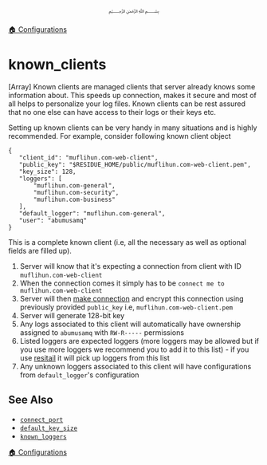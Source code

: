 <p align=center>
   ﷽
</p>

[🏠 Configurations](/docs/CONFIGURATION.md)

# known_clients
[Array] Known clients are managed clients that server already knows some information about. This speeds up connection, makes it secure and most of all helps to personalize your log files. Known clients can be rest assured that no one else can have access to their logs or their keys etc.

Setting up known clients can be very handy in many situations and is highly recommended. For example, consider following known client object

```
{
   "client_id": "muflihun.com-web-client",
   "public_key": "$RESIDUE_HOME/public/muflihun.com-web-client.pem",
   "key_size": 128,
   "loggers": [
       "muflihun.com-general", 
       "muflihun.com-security", 
       "muflihun.com-business"
   ],
   "default_logger": "muflihun.com-general",
   "user": "abumusamq"
}
```

This is a complete known client (i.e, all the necessary as well as optional fields are filled up).

1. Server will know that it's expecting a connection from client with ID `muflihun.com-web-client`
2. When the connection comes it simply has to be `connect me to muflihun.com-web-client`
3. Server will then [make connection](/docs/configurations/connect_port.md#responsibilities) and encrypt this connection using previously provided `public_key` i.e, `muflihun.com-web-client.pem`
4. Server will generate 128-bit key
5. Any logs associated to this client will automatically have ownership assigned to `abumusamq` with `RW-R-----` permissions
6. Listed loggers are expected loggers (more loggers may be allowed but if you use more loggers we recommend you to add it to this list) - if you use [resitail](https://github.com/muflihun/resitail) it will pick up loggers from this list
7. Any unknown loggers associated to this client will have configurations from `default_logger`'s configuration

## See Also
 * [`connect_port`](/docs/CONFIGURATION.md#connect_port)
 * [`default_key_size`](/docs/CONFIGURATION.md#default_key_size)
 * [`known_loggers`](/docs/CONFIGURATION.md#known_loggers)

[🏠 Configurations](/docs/CONFIGURATION.md)

